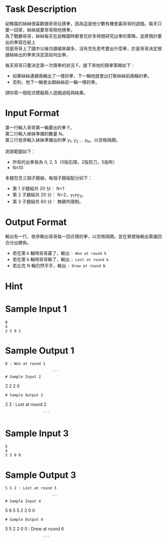 # Task Description
幼稚園的絲絲很喜歡跟哥哥玩猜拳，因為這是他少數有機會贏哥哥的遊戲。每天只要一回家，絲絲就要哥哥陪他猜拳。  
為了戰勝哥哥，絲絲每天在幼稚園時都會花好多時間研究出拳的策略，並將預計要出的拳寫在紙上  
但是哥哥上了國中以後功課越來越多，沒有空先思考要出什麼拳，於是哥哥決定根據絲絲出的拳來決定該如何出拳。

每天哥哥只要決定第一次猜拳的狀況 F，接下來他的猜拳策略如下：

* 如果絲絲連續兩輪出了一樣的拳，下一輪他就會出打敗絲絲前兩輪的拳。
* 否則，他下一輪會出跟絲絲前一輪一樣的拳。

請你寫一個程式模擬兩人遊戲過程與結果。
# Input Format
第一行輸入哥哥第一輪要出的拳 F。  
第二行輸入妹妹準備的數量 N。  
第三行依序輸入妹妹準備出的拳 y<sub>1</sub>, y<sub>2</sub> ... y<sub>N</sub>，以空格隔開。  

測資範圍如下：

* 所有的出拳皆為 0, 2, 5（0指石頭，2指剪刀，5指布）
* N≤10

本題包含三個子題組，每個子題組配分如下：

* 第 1 子題組共 20 分： N=1
* 第 2 子題組共 20 分： N=2，y<sub>1</sub>≠y<sub>2</sub>。
* 第 3 子題組共 60 分： 無額外限制。
# Output Format
輸出有一行，依序輸出哥哥每一回合猜的拳，以空格隔開。並在冒號後輸出第幾回合分出勝負。

* 若在第 k 輪時哥哥贏了，輸出 `: Won at round k`
* 若在第 k 輪時哥哥輸了，輸出 `: Lost at round k`
* 若比完 N 輪仍然平手，輸出 `: Drew at round N`
# Hint

# Sample Input 1
```
0
4
2 5 0 2
```
# Sample Output 1
```
0 : Won at round 1

                     ```
# Sample Input 2
```
2
2
2 0
```
# Sample Output 2
```
2 2 : Lost at round 2

                     ```
# Sample Input 3
```
5
4
5 5 0 0
```
# Sample Output 3
```
5 5 2 : Lost at round 3

                     ```
# Sample Input 4
```
5
6
5 5 2 2 0 0
```
# Sample Output 4
```
5 5 2 2 0 0 : Drew at round 6

                     ```

